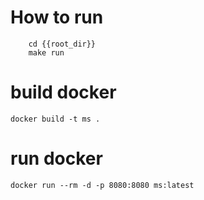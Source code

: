 # How to run
```
    cd {{root_dir}}
    make run
```

# build docker
```
docker build -t ms .
```

# run docker
```
docker run --rm -d -p 8080:8080 ms:latest
```